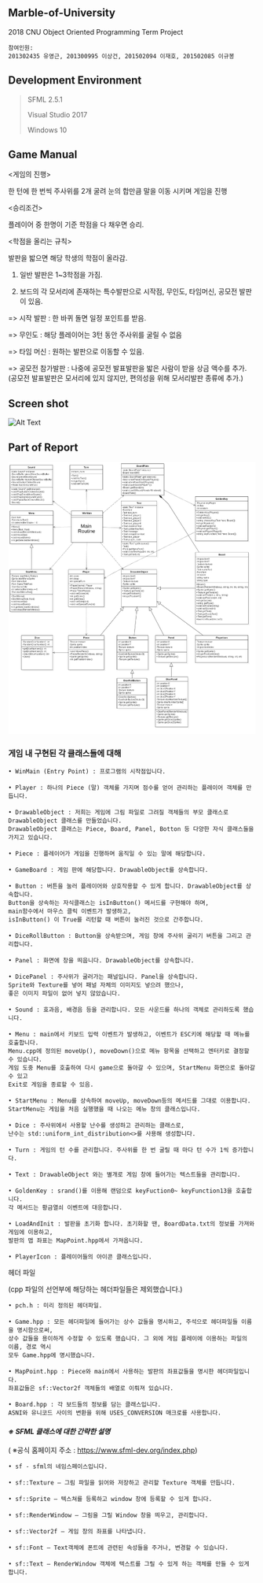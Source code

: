 <h2>Marble-of-University</h2>
2018 CNU Object Oriented Programming Term Project  


```
참여인원:
201302435 유영근, 201300995 이상건, 201502094 이재호, 201502085 이규봉
```

<h2>Development Environment</h2>

>SFML 2.5.1
>
>Visual Studio 2017 
>
>Windows 10

<h2>Game Manual</h2>

<게임의 진행>

한 턴에 한 번씩 주사위를 2개 굴려 눈의 합만큼 말을 이동 시키며 게임을 진행

<승리조건>

플레이어 중 한명이 기준 학점을 다 채우면 승리.

<학점을 올리는 규칙>

발판을 밟으면 해당 학생의 학점이 올라감.

1. 일반 발판은 1~3학점을 가짐.

2. 보드의 각 모서리에 존재하는 특수발판으로 시작점, 무인도, 타임머신, 공모전 발판이 있음. 

=> 시작 발판  : 한 바퀴 돌면 일정 포인트를 받음.  

=> 무인도 : 해당 플레이어는 3턴 동안 주사위를 굴릴 수 없음

=> 타임 머신 : 원하는 발판으로 이동할 수 있음.

=> 공모전 참가발판 : 나중에 공모전 발표발판을 밟은 사람이 받을 상금 액수를 추가.   
(공모전 발표발판은 모서리에 있지 않지만, 편의성을 위해 모서리발판 종류에 추가.)


<h2>Screen shot</h2>

![Alt Text](https://github.com/jopemachine/Marble-of-University/blob/master/Term_Project/screenshot.gif)



<h2>Part of Report</h2>

<img src="./Marble UML.png">

### **게임 내 구현된 각 클래스들에 대해**

```
• WinMain (Entry Point) : 프로그램의 시작점입니다.

• Player : 하나의 Piece (말) 객체를 가지며 점수를 얻어 관리하는 플레이어 객체를 만듭니다.

• DrawableObject : 저희는 게임에 그림 파일로 그려질 객체들의 부모 클래스로 
DrawableObject 클래스를 만들었습니다. 
DrawableObject 클래스는 Piece, Board, Panel, Botton 등 다양한 자식 클래스들을 가지고 있습니다.

• Piece : 플레이어가 게임을 진행하며 움직일 수 있는 말에 해당합니다. 

• GameBoard : 게임 판에 해당합니다. DrawableObject를 상속합니다. 

• Button : 버튼을 눌러 플레이어와 상호작용할 수 있게 합니다. DrawableObject를 상속합니다. 
Button을 상속하는 자식클래스는 isInButton() 메서드를 구현해야 하며, 
main함수에서 마우스 클릭 이벤트가 발생하고, 
isInButton() 이 True를 리턴할 때 버튼이 눌러진 것으로 간주합니다. 

• DiceRollButton : Button을 상속받으며, 게임 창에 주사위 굴리기 버튼을 그리고 관리합니다.

• Panel : 화면에 창을 띄웁니다. DrawableObject를 상속합니다. 

• DicePanel : 주사위가 굴러가는 패널입니다. Panel을 상속합니다. 
Sprite와 Texture를 넣어 패널 자체의 이미지도 넣으려 했으나,
좋은 이미지 파일이 없어 넣지 않았습니다.

• Sound : 효과음, 배경음 등을 관리합니다. 모든 사운드를 하나의 객체로 관리하도록 했습니다.

• Menu : main에서 키보드 입력 이벤트가 발생하고, 이벤트가 ESC키에 해당할 때 메뉴를 호출합니다. 
Menu.cpp에 정의된 moveUp(), moveDown()으로 메뉴 항목을 선택하고 엔터키로 결정할 수 있습니다. 
게임 도중 Menu를 호출하여 다시 game으로 돌아갈 수 있으며, StartMenu 화면으로 돌아갈 수 있고 
Exit로 게임을 종료할 수 있음.

• StartMenu : Menu를 상속하여 moveUp, moveDown등의 메서드를 그대로 이용합니다. 
StartMenu는 게임을 처음 실행했을 때 나오는 메뉴 창의 클래스입니다.

• Dice : 주사위에서 사용할 난수를 생성하고 관리하는 클래스로, 
난수는 std::uniform_int_distribution<>를 사용해 생성합니다.

• Turn : 게임의 턴 수를 관리합니다. 주사위를 한 번 굴릴 때 마다 턴 수가 1씩 증가합니다.

• Text : DrawableObject 와는 별개로 게임 창에 들어가는 텍스트들을 관리합니다.

• GoldenKey : srand()를 이용해 랜덤으로 keyFuction0~ keyFunction13을 호출합니다. 
각 메서드는 황금열쇠 이벤트에 대응합니다.

• LoadAndInit : 발판을 초기화 합니다. 초기화할 땐, BoardData.txt의 정보를 가져와 게임에 이용하고, 
발판의 맵 좌표는 MapPoint.hpp에서 가져옵니다. 

• PlayerIcon : 플레이어들의 아이콘 클래스입니다. 
``` 

헤더 파일 

(cpp 파일의 선언부에 해당하는 헤더파일들은 제외했습니다.)

```
• pch.h : 미리 정의된 헤더파일. 

• Game.hpp : 모든 헤더파일에 들어가는 상수 값들을 명시하고, 주석으로 헤더파일들 이름을 명시함으로써, 
상수 값들을 용이하게 수정할 수 있도록 했습니다. 그 외에 게임 플레이에 이용하는 파일의 이름, 경로 역시 
모두 Game.hpp에 명시했습니다. 

• MapPoint.hpp : Piece와 main에서 사용하는 발판의 좌표값들을 명시한 헤더파일입니다. 
좌표값들은 sf::Vector2f 객체들의 배열로 이뤄져 있습니다. 

• Board.hpp : 각 보드들의 정보를 담는 클래스입니다. 
ASNI와 유니코드 사이의 변환을 위해 USES_CONVERSION 매크로를 사용합니다. 
```

#### *※* *SFML* *클래스에 대한 간략한 설명*

( ※공식 홈페이지 주소 : https://www.sfml-dev.org/index.php)

```
• sf - sfml의 네임스페이스입니다. 

• sf::Texture – 그림 파일을 읽어와 저장하고 관리할 Texture 객체를 만듭니다. 

• sf::Sprite – 텍스쳐를 등록하고 window 창에 등록할 수 있게 합니다.

• sf::RenderWindow – 그림을 그릴 Window 창을 띄우고, 관리합니다.

• sf::Vector2f – 게임 창의 좌표를 나타냅니다. 

• sf::Font – Text객체에 폰트에 관련된 속성들을 주거나, 변경할 수 있습니다. 

• sf::Text – RenderWindow 객체에 텍스트를 그릴 수 있게 하는 객체를 만들 수 있게 합니다. 
```
